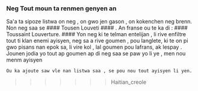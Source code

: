 ### Neg Tout moun ta renmen genyen an ###

Sa'a ta sipoze listwa on neg , on gwo jen gason , on kokenchen neg brenn. 
Non neg saa se #### Tousen Louveti #### . An franse ou te ka di : #### Toussaint Louverture. ####
Yon neg ki te telman entelijan , li rive enfiltre tout ti klan enemi ayisyen, neg sa a rive goumen , pou langlete, ki te on pi gwo pisans nan epok sa, 
li vire kol , lal goumen pou lafrans, ak lespay .
Jounen jodia yo tout ap goumen ap di neg saa se paw yo li ye , men nou menm ayisyen 

``` Ou ka ajoute saw vle nan listwa saa , se pou nou tout ayisyen li yen. ```
>>>>>>> Haitian_creole
